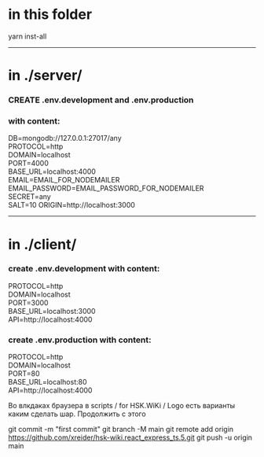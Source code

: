 # in this folder

yarn inst-all

---

# in ./server/

### CREATE .env.development and .env.production

### with content:

DB=mongodb://127.0.0.1:27017/any  
PROTOCOL=http  
DOMAIN=localhost  
PORT=4000  
BASE_URL=localhost:4000  
EMAIL=EMAIL_FOR_NODEMAILER  
EMAIL_PASSWORD=EMAIL_PASSWORD_FOR_NODEMAILER  
SECRET=any  
SALT=10
ORIGIN=http://localhost:3000

---

# in ./client/

### create .env.development with content:

PROTOCOL=http  
DOMAIN=localhost  
PORT=3000  
BASE_URL=localhost:3000  
API=http://localhost:4000

### create .env.production with content:

PROTOCOL=http  
DOMAIN=localhost  
PORT=80  
BASE_URL=localhost:80  
API=http://localhost:4000

Во влкдаках браузера в scripts / for HSK.WiKi / Logo есть варианты каким сделать шар.
Продолжить с этого

git commit -m "first commit"
git branch -M main
git remote add origin https://github.com/xreider/hsk-wiki.react_express_ts.5.git
git push -u origin main

